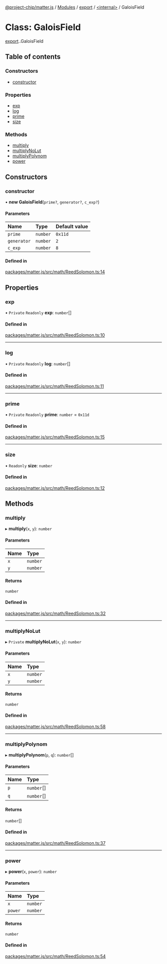 [@project-chip/matter.js](../README.md) / [Modules](../modules.md) / [export](../modules/export.md) / [<internal\>](../modules/export._internal_.md) / GaloisField

# Class: GaloisField

[export](../modules/export.md).[<internal>](../modules/export._internal_.md).GaloisField

## Table of contents

### Constructors

- [constructor](export._internal_.GaloisField.md#constructor)

### Properties

- [exp](export._internal_.GaloisField.md#exp)
- [log](export._internal_.GaloisField.md#log)
- [prime](export._internal_.GaloisField.md#prime)
- [size](export._internal_.GaloisField.md#size)

### Methods

- [multiply](export._internal_.GaloisField.md#multiply)
- [multiplyNoLut](export._internal_.GaloisField.md#multiplynolut)
- [multiplyPolynom](export._internal_.GaloisField.md#multiplypolynom)
- [power](export._internal_.GaloisField.md#power)

## Constructors

### constructor

• **new GaloisField**(`prime?`, `generator?`, `c_exp?`)

#### Parameters

| Name | Type | Default value |
| :------ | :------ | :------ |
| `prime` | `number` | `0x11d` |
| `generator` | `number` | `2` |
| `c_exp` | `number` | `8` |

#### Defined in

[packages/matter.js/src/math/ReedSolomon.ts:14](https://github.com/project-chip/matter.js/blob/ac2c2688/packages/matter.js/src/math/ReedSolomon.ts#L14)

## Properties

### exp

• `Private` `Readonly` **exp**: `number`[]

#### Defined in

[packages/matter.js/src/math/ReedSolomon.ts:10](https://github.com/project-chip/matter.js/blob/ac2c2688/packages/matter.js/src/math/ReedSolomon.ts#L10)

___

### log

• `Private` `Readonly` **log**: `number`[]

#### Defined in

[packages/matter.js/src/math/ReedSolomon.ts:11](https://github.com/project-chip/matter.js/blob/ac2c2688/packages/matter.js/src/math/ReedSolomon.ts#L11)

___

### prime

• `Private` `Readonly` **prime**: `number` = `0x11d`

#### Defined in

[packages/matter.js/src/math/ReedSolomon.ts:15](https://github.com/project-chip/matter.js/blob/ac2c2688/packages/matter.js/src/math/ReedSolomon.ts#L15)

___

### size

• `Readonly` **size**: `number`

#### Defined in

[packages/matter.js/src/math/ReedSolomon.ts:12](https://github.com/project-chip/matter.js/blob/ac2c2688/packages/matter.js/src/math/ReedSolomon.ts#L12)

## Methods

### multiply

▸ **multiply**(`x`, `y`): `number`

#### Parameters

| Name | Type |
| :------ | :------ |
| `x` | `number` |
| `y` | `number` |

#### Returns

`number`

#### Defined in

[packages/matter.js/src/math/ReedSolomon.ts:32](https://github.com/project-chip/matter.js/blob/ac2c2688/packages/matter.js/src/math/ReedSolomon.ts#L32)

___

### multiplyNoLut

▸ `Private` **multiplyNoLut**(`x`, `y`): `number`

#### Parameters

| Name | Type |
| :------ | :------ |
| `x` | `number` |
| `y` | `number` |

#### Returns

`number`

#### Defined in

[packages/matter.js/src/math/ReedSolomon.ts:58](https://github.com/project-chip/matter.js/blob/ac2c2688/packages/matter.js/src/math/ReedSolomon.ts#L58)

___

### multiplyPolynom

▸ **multiplyPolynom**(`p`, `q`): `number`[]

#### Parameters

| Name | Type |
| :------ | :------ |
| `p` | `number`[] |
| `q` | `number`[] |

#### Returns

`number`[]

#### Defined in

[packages/matter.js/src/math/ReedSolomon.ts:37](https://github.com/project-chip/matter.js/blob/ac2c2688/packages/matter.js/src/math/ReedSolomon.ts#L37)

___

### power

▸ **power**(`x`, `power`): `number`

#### Parameters

| Name | Type |
| :------ | :------ |
| `x` | `number` |
| `power` | `number` |

#### Returns

`number`

#### Defined in

[packages/matter.js/src/math/ReedSolomon.ts:54](https://github.com/project-chip/matter.js/blob/ac2c2688/packages/matter.js/src/math/ReedSolomon.ts#L54)
